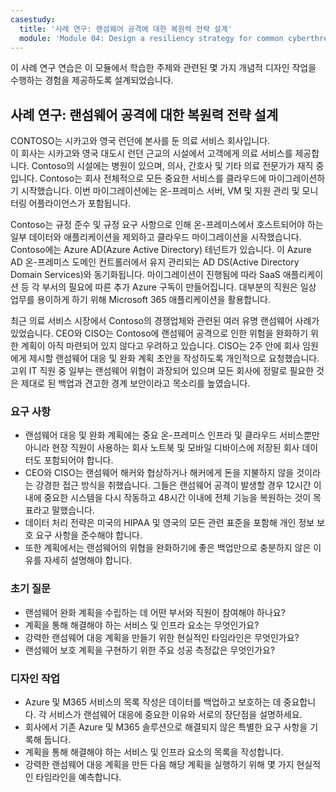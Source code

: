 ```yaml
---
casestudy:
  title: '사례 연구: 랜섬웨어 공격에 대한 복원력 전략 설계'
  module: 'Module 04: Design a resiliency strategy for common cyberthreats like ransomware'
---
```

이 사례 연구 연습은 이 모듈에서 학습한 주제와 관련된 몇 가지 개념적 디자인 작업을 수행하는 경험을 제공하도록 설계되었습니다.

## 사례 연구: 랜섬웨어 공격에 대한 복원력 전략 설계
 
CONTOSO는 시카고와 영국 런던에 본사를 둔 의료 서비스 회사입니다.  
이 회사는 시카고와 영국 대도시 런던 근교의 시설에서 고객에게 의료 서비스를 제공합니다.  Contoso의 시설에는 병원이 있으며, 의사, 간호사 및 기타 의료 전문가가 재직 중입니다. Contoso는 회사 전체적으로 모든 중요한 서비스를 클라우드에 마이그레이션하기 시작했습니다. 이번 마이그레이션에는 온-프레미스 서버, VM 및 지원 관리 및 모니터링 어플라이언스가 포함됩니다.

Contoso는 규정 준수 및 규정 요구 사항으로 인해 온-프레미스에서 호스트되어야 하는 일부 데이터와 애플리케이션을 제외하고 클라우드 마이그레이션을 시작했습니다. Contoso에는 Azure AD(Azure Active Directory) 테넌트가 있습니다. 이 Azure AD 온-프레미스 도메인 컨트롤러에서 유지 관리되는 AD DS(Active Directory Domain Services)와 동기화됩니다. 마이그레이션이 진행됨에 따라 SaaS 애플리케이션 등 각 부서의 필요에 따른 추가 Azure 구독이 만들어집니다. 대부분의 직원은 일상 업무를 용이하게 하기 위해 Microsoft 365 애플리케이션을 활용합니다.  
 
최근 의료 서비스 시장에서 Contoso의 경쟁업체와 관련된 여러 유명 랜섬웨어 사례가 있었습니다. CEO와 CISO는 Contoso에 랜섬웨어 공격으로 인한 위험을 완화하기 위한 계획이 아직 마련되어 있지 않다고 우려하고 있습니다. CISO는 2주 안에 회사 임원에게 제시할 랜섬웨어 대응 및 완화 계획 초안을 작성하도록 개인적으로 요청했습니다. 고위 IT 직원 중 일부는 랜섬웨어 위협이 과장되어 있으며 모든 회사에 정말로 필요한 것은 제대로 된 백업과 견고한 경계 보안이라고 목소리를 높였습니다.
 
### 요구 사항

* 랜섬웨어 대응 및 완화 계획에는 중요 온-프레미스 인프라 및 클라우드 서비스뿐만 아니라 현장 직원이 사용하는 회사 노트북 및 모바일 디바이스에 저장된 회사 데이터도 포함되어야 합니다.
* CEO와 CISO는 랜섬웨어 해커와 협상하거나 해커에게 돈을 지불하지 않을 것이라는 강경한 접근 방식을 취했습니다. 그들은 랜섬웨어 공격이 발생할 경우 12시간 이내에 중요한 시스템을 다시 작동하고 48시간 이내에 전체 기능을 복원하는 것이 목표라고 말했습니다.
* 데이터 처리 전략은 미국의 HIPAA 및 영국의 모든 관련 표준을 포함해 개인 정보 보호 요구 사항을 준수해야 합니다.
* 또한 계획에서는 랜섬웨어의 위협을 완화하기에 좋은 백업만으로 충분하지 않은 이유를 자세히 설명해야 합니다.

### 초기 질문

* 랜섬웨어 완화 계획을 수립하는 데 어떤 부서와 직원이 참여해야 하나요? 
* 계획을 통해 해결해야 하는 서비스 및 인프라 요소는 무엇인가요? 
* 강력한 랜섬웨어 대응 계획을 만들기 위한 현실적인 타임라인은 무엇인가요?
* 랜섬웨어 보호 계획을 구현하기 위한 주요 성공 측정값은 무엇인가요?

### 디자인 작업

* Azure 및 M365 서비스의 목록 작성은 데이터를 백업하고 보호하는 데 중요합니다. 각 서비스가 랜섬웨어 대응에 중요한 이유와 서로의 장단점을 설명하세요.
* 회사에서 기존 Azure 및 M365 솔루션으로 해결되지 않은 특별한 요구 사항을 기록해 둡니다.
* 계획을 통해 해결해야 하는 서비스 및 인프라 요소의 목록을 작성합니다.
* 강력한 랜섬웨어 대응 계획을 만든 다음 해당 계획을 실행하기 위해 몇 가지 현실적인 타임라인을 예측합니다. 